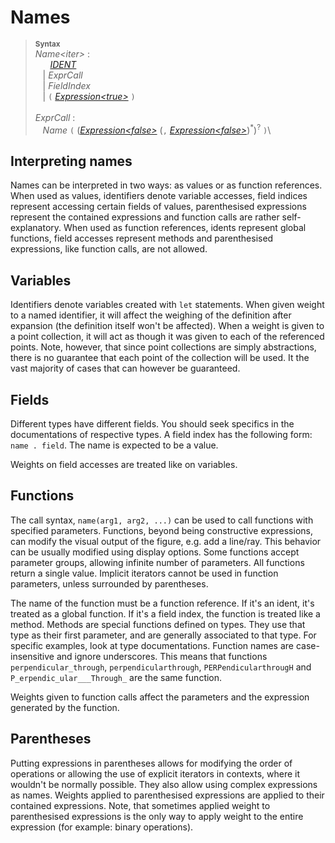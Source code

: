 # Names

> <sup>**Syntax**</sup>\
> *Name&lt;iter&gt;* :\
> &nbsp;&nbsp; &nbsp;&nbsp; *[IDENT](identifiers.md)*\
> &nbsp;&nbsp; | *ExprCall*\
> &nbsp;&nbsp; | *FieldIndex*\
> &nbsp;&nbsp; | `(` *[Expression&lt;true&gt;](expressions.md)* `)`\
>\
> *ExprCall* :\
> &nbsp;&nbsp; *Name* `(` (*[Expression&lt;false&gt;](expressions.md)* (`,` *[Expression&lt;false&gt;](expressions.md)*)<sup>\*</sup>)<sup>?</sup> `)`\

## Interpreting names

Names can be interpreted in two ways: as values or as function references. When used as values, identifiers denote
variable accesses, field indices represent accessing certain fields of values, parenthesised expressions represent
the contained expressions and function calls are rather self-explanatory. When used as function references, idents
represent global functions, field accesses represent methods and parenthesised expressions, like function calls,
are not allowed.

## Variables

Identifiers denote variables created with `let` statements. When given weight to a named identifier, it will affect
the weighing of the definition after expansion (the definition itself won't be affected). When a weight is given to
a point collection, it will act as though it was given to each of the referenced points. Note, however, that since
point collections are simply abstractions, there is no guarantee that each point of the collection will be used.
It the vast majority of cases that can however be guaranteed.

## Fields

Different types have different fields. You should seek specifics in the documentations of respective types.
A field index has the following form: `name . field`. The name is expected to be a value.

Weights on field accesses are treated like on variables.

## Functions

The call syntax, `name(arg1, arg2, ...)` can be used to call functions with specified parameters. Functions,
beyond being constructive expressions, can modify the visual output of the figure, e.g. add a line/ray.
This behavior can be usually modified using display options. Some functions accept parameter groups, allowing
infinite number of parameters. All functions return a single value. Implicit iterators cannot be used in function
parameters, unless surrounded by parentheses.

The name of the function must be a function reference. If it's an ident, it's treated as a global function.
If it's a field index, the function is treated like a method. Methods are special functions defined on types.
They use that type as their first parameter, and are generally associated to that type. For specific examples,
look at type documentations. Function names are case-insensitive and ignore underscores. This means that functions `perpendicular_through`, `perpendicularthrough`, `PERPendicularthrougH` and `P_erpendic_ular___Through_` are the same function.

Weights given to function calls affect the parameters and the expression generated by the function.

## Parentheses

Putting expressions in parentheses allows for modifying the order of operations or allowing the use of explicit
iterators in contexts, where it wouldn't be normally possible. They also allow using complex expressions as names.
Weights applied to parenthesised expressions are applied to their contained expressions. Note, that sometimes
applied weight to parenthesised expressions is the only way to apply weight to the entire expression (for example:
binary operations).
